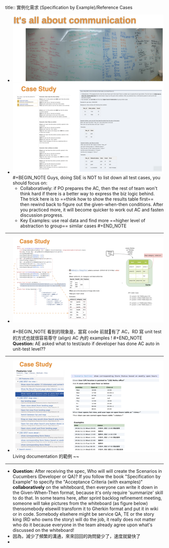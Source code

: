 title:: 實例化需求 (Specification by Example)/Reference Cases

- ![image.png](../assets/image_1657010935189_0.png)
- ![image.png](../assets/image_1657011600167_0.png)
  #+BEGIN_NOTE
  Guys, doing SbE is NOT to list down all test cases, you should focus on:
  * Collaboratively: if PO prepares the AC, then the rest of team won't think hard if there is a better way to express the biz logic behind. The trick here is to ==think how to show the results table first== then rewind back to  figure out the given-when-then conditions. After you practiced more, it will become quicker to work out AC and fasten discussion progress.
  * Key Examples: use real data and find more ==higher level of abstraction to group== similar cases
  #+END_NOTE
- ---
- ![image.png](../assets/image_1657011914880_0.png)
  
  #+BEGIN_NOTE
  看到的現象是，當寫 code 前就有了 AC，RD 寫 unit test 的方式也就很容易尊守 (align) AC 內的 examples !
  #+END_NOTE 
  __Question:__ AE asked what to test/auto if developer has done AC auto in unit-test level??
- ---
- ![image.png](../assets/image_1657012150667_0.png)
  Living documentation 的範例 ~~
- ---
- __Question:__ After receiving the spec, Who will will create the Scenarios in Cucumbers (Developer or QA)?
  If you follow the book "Specification by Example" to specify the "Acceptance Criteria (with examples)" **collaboratively** on the whiteboard, then everyone can write it down in the Given-When-Then format, because it's only require 'summarize' skill to do that.
  In some teams here, after sprint backlog refinement meeting, someone will take pictures from the whiteboard (as figure below) thensomebody elsewill transform it to Gherkin format and put it in wiki or in code.
  Somebody elsehere might be service QA, TE or the story king (RD who owns the story) will do the job, it really does not matter who do it because everyone in the team already agree upon what's discussed on the whiteboard!
- 因為，減少了頻繁的溝通，來來回回的詢問變少了，速度就變快了
-